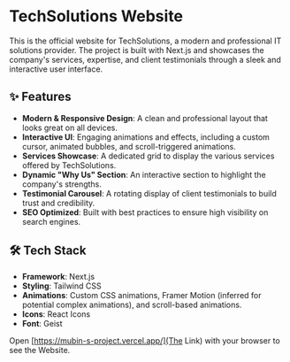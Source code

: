 # TechSolutions Website

This is the official website for TechSolutions, a modern and professional IT solutions provider. The project is built with Next.js and showcases the company's services, expertise, and client testimonials through a sleek and interactive user interface.

## ✨ Features

- **Modern & Responsive Design**: A clean and professional layout that looks great on all devices.
- **Interactive UI**: Engaging animations and effects, including a custom cursor, animated bubbles, and scroll-triggered animations.
- **Services Showcase**: A dedicated grid to display the various services offered by TechSolutions.
- **Dynamic "Why Us" Section**: An interactive section to highlight the company's strengths.
- **Testimonial Carousel**: A rotating display of client testimonials to build trust and credibility.
- **SEO Optimized**: Built with best practices to ensure high visibility on search engines.

## 🛠️ Tech Stack

- **Framework**: Next.js
- **Styling**: Tailwind CSS
- **Animations**: Custom CSS animations, Framer Motion (inferred for potential complex animations), and scroll-based animations.
- **Icons**: React Icons
- **Font**: Geist

Open [https://mubin-s-project.vercel.app/](The Link) with your browser to see the Website.
